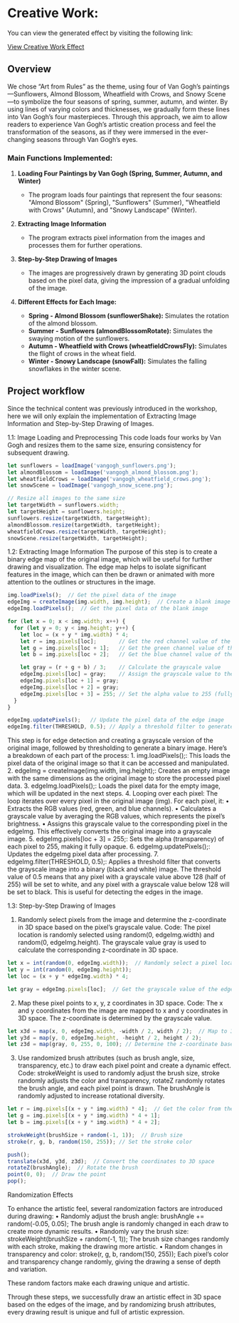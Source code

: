 # Creative Work:

You can view the generated effect by visiting the following link:

[View Creative Work Effect](  https://tianhui1112.github.io/creative_work/)


## Overview

We chose “Art from Rules” as the theme, using four of Van Gogh’s paintings—Sunflowers, Almond Blossom, Wheatfield with Crows, and Snowy Scene—to symbolize the four seasons of spring, summer, autumn, and winter. By using lines of varying colors and thicknesses, we gradually form these lines into Van Gogh’s four masterpieces. Through this approach, we aim to allow readers to experience Van Gogh’s artistic creation process and feel the transformation of the seasons, as if they were immersed in the ever-changing seasons through Van Gogh’s eyes.


### Main Functions Implemented:

1. **Loading Four Paintings by Van Gogh (Spring, Summer, Autumn, and Winter)**
   - The program loads four paintings that represent the four seasons: "Almond Blossom" (Spring), "Sunflowers" (Summer), "Wheatfield with Crows" (Autumn), and "Snowy Landscape" (Winter).

2. **Extracting Image Information**
   - The program extracts pixel information from the images and processes them for further operations.

3. **Step-by-Step Drawing of Images**
   - The images are progressively drawn by generating 3D point clouds based on the pixel data, giving the impression of a gradual unfolding of the image.

4. **Different Effects for Each Image:**
   - **Spring - Almond Blossom (sunflowerShake):** Simulates the rotation of the almond blossom.
   - **Summer - Sunflowers (almondBlossomRotate):** Simulates the swaying motion of the sunflowers.
   - **Autumn - Wheatfield with Crows (wheatfieldCrowsFly):** Simulates the flight of crows in the wheat field.
   - **Winter - Snowy Landscape (snowFall):** Simulates the falling snowflakes in the winter scene.


## Project workflow
Since the technical content was previously introduced in the workshop, here we will only explain the implementation of Extracting Image Information and Step-by-Step Drawing of Images.

1.1:  Image Loading and Preprocessing
This code loads four works by Van Gogh and resizes them to the same size, ensuring consistency for subsequent drawing.

```javascript
let sunflowers = loadImage('vangogh_sunflowers.png');
let almondBlossom = loadImage('vangogh_almond_blossom.png');
let wheatfieldCrows = loadImage('vangogh_wheatfield_crows.png');
let snowScene = loadImage('vangogh_snow_scene.png');

// Resize all images to the same size
let targetWidth = sunflowers.width;
let targetHeight = sunflowers.height;
sunflowers.resize(targetWidth, targetHeight);
almondBlossom.resize(targetWidth, targetHeight);
wheatfieldCrows.resize(targetWidth, targetHeight);
snowScene.resize(targetWidth, targetHeight);
```



1.2: Extracting Image Information 
The purpose of this step is to create a binary edge map of the original image, which will be useful for further drawing and visualization. The edge map helps to isolate significant features in the image, which can then be drawn or animated with more attention to the outlines or structures in the image.


```javascript
img.loadPixels();  // Get the pixel data of the image
edgeImg = createImage(img.width, img.height);  // Create a blank image with the same size as the original image
edgeImg.loadPixels();  // Get the pixel data of the blank image

for (let x = 0; x < img.width; x++) {
  for (let y = 0; y < img.height; y++) {
    let loc = (x + y * img.width) * 4;
    let r = img.pixels[loc];       // Get the red channel value of the current pixel
    let g = img.pixels[loc + 1];   // Get the green channel value of the current pixel
    let b = img.pixels[loc + 2];   // Get the blue channel value of the current pixel

    let gray = (r + g + b) / 3;    // Calculate the grayscale value
    edgeImg.pixels[loc] = gray;    // Assign the grayscale value to the edge image
    edgeImg.pixels[loc + 1] = gray;
    edgeImg.pixels[loc + 2] = gray;
    edgeImg.pixels[loc + 3] = 255; // Set the alpha value to 255 (fully opaque)
  }
}

edgeImg.updatePixels();   // Update the pixel data of the edge image
edgeImg.filter(THRESHOLD, 0.5); // Apply a threshold filter to generate a black-and-white binary image

```

This step is for edge detection and creating a grayscale version of the original image, followed by thresholding to generate a binary image. Here’s a breakdown of each part of the process:
	1.	 img.loadPixels();: This loads the pixel data of the original image so that it can be accessed and manipulated.
	2.	edgeImg = createImage(img.width, img.height);: Creates an empty image with the same dimensions as the original image to store the processed pixel data.
	3.	edgeImg.loadPixels();: Loads the pixel data for the empty image, which will be updated in the next steps.
	4.	Looping over each pixel: The loop iterates over every pixel in the original image (img). For each pixel, it:
	•	Extracts the RGB values (red, green, and blue channels).
	•	Calculates a grayscale value by averaging the RGB values, which represents the pixel’s brightness.
	•	Assigns this grayscale value to the corresponding pixel in the edgeImg. This effectively converts the original image into a grayscale image.
	5.	edgeImg.pixels[loc + 3] = 255;: Sets the alpha (transparency) of each pixel to 255, making it fully opaque.
	6.	edgeImg.updatePixels();: Updates the edgeImg pixel data after processing.
	7.	edgeImg.filter(THRESHOLD, 0.5);: Applies a threshold filter that converts the grayscale image into a binary (black and white) image. The threshold value of 0.5 means that any pixel with a grayscale value above 128 (half of 255) will be set to white, and any pixel with a grayscale value below 128 will be set to black. This is useful for detecting the edges in the image.



1.3: Step-by-Step Drawing of Images

1.  Randomly select pixels from the image and determine the z-coordinate in 3D space based on the pixel’s grayscale value.
	Code: The pixel location is randomly selected using random(0, edgeImg.width) and random(0, edgeImg.height). The grayscale value gray is used to calculate the corresponding z-coordinate in 3D space.

```javascript
let x = int(random(0, edgeImg.width));  // Randomly select a pixel location
let y = int(random(0, edgeImg.height));
let loc = (x + y * edgeImg.width) * 4;

let gray = edgeImg.pixels[loc];  // Get the grayscale value of the edge image

```



2. Map these pixel points to x, y, z coordinates in 3D space.
Code: The x and y coordinates from the image are mapped to x and y coordinates in 3D space. The z-coordinate is determined by the grayscale value.
```javascript
let x3d = map(x, 0, edgeImg.width, -width / 2, width / 2);  // Map to 3D space
let y3d = map(y, 0, edgeImg.height, -height / 2, height / 2);
let z3d = map(gray, 0, 255, 0, 100); // Determine the z-coordinate based on the grayscale value

```



3. Use randomized brush attributes (such as brush angle, size, transparency, etc.) to draw each pixel point and create a dynamic effect.
Code: strokeWeight is used to randomly adjust the brush size, stroke randomly adjusts the color and transparency, rotateZ randomly rotates the brush angle, and each pixel point is drawn. The brushAngle is randomly adjusted to increase rotational diversity.

```javascript
let r = img.pixels[(x + y * img.width) * 4];  // Get the color from the original image
let g = img.pixels[(x + y * img.width) * 4 + 1];
let b = img.pixels[(x + y * img.width) * 4 + 2];

strokeWeight(brushSize + random(-1, 1));  // Brush size
stroke(r, g, b, random(150, 255)); // Set the stroke color

push();
translate(x3d, y3d, z3d);  // Convert the coordinates to 3D space
rotateZ(brushAngle);  // Rotate the brush
point(0, 0);  // Draw the point
pop();

```

Randomization Effects

To enhance the artistic feel, several randomization factors are introduced during drawing:
	•	Randomly adjust the brush angle: brushAngle += random(-0.05, 0.05); The brush angle is randomly changed in each draw to create more dynamic results.
	•	Randomly vary the brush size: strokeWeight(brushSize + random(-1, 1)); The brush size changes randomly with each stroke, making the drawing more artistic.
	•	Random changes in transparency and color: stroke(r, g, b, random(150, 255)); Each pixel’s color and transparency change randomly, giving the drawing a sense of depth and variation.

These random factors make each drawing unique and artistic.


Through these steps, we successfully draw an artistic effect in 3D space based on the edges of the image, and by randomizing brush attributes, every drawing result is unique and full of artistic expression.

